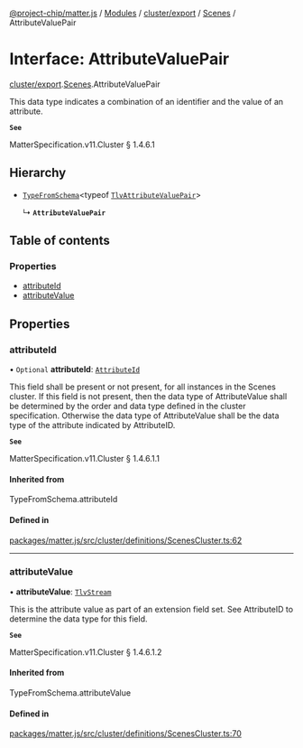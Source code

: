 [@project-chip/matter.js](../README.md) / [Modules](../modules.md) / [cluster/export](../modules/cluster_export.md) / [Scenes](../modules/cluster_export.Scenes.md) / AttributeValuePair

# Interface: AttributeValuePair

[cluster/export](../modules/cluster_export.md).[Scenes](../modules/cluster_export.Scenes.md).AttributeValuePair

This data type indicates a combination of an identifier and the value of an attribute.

**`See`**

MatterSpecification.v11.Cluster § 1.4.6.1

## Hierarchy

- [`TypeFromSchema`](../modules/tlv_export.md#typefromschema)\<typeof [`TlvAttributeValuePair`](../modules/cluster_export.Scenes.md#tlvattributevaluepair)\>

  ↳ **`AttributeValuePair`**

## Table of contents

### Properties

- [attributeId](cluster_export.Scenes.AttributeValuePair.md#attributeid)
- [attributeValue](cluster_export.Scenes.AttributeValuePair.md#attributevalue)

## Properties

### attributeId

• `Optional` **attributeId**: [`AttributeId`](../modules/datatype_export.md#attributeid)

This field shall be present or not present, for all instances in the Scenes cluster. If this field is not
present, then the data type of AttributeValue shall be determined by the order and data type defined in the
cluster specification. Otherwise the data type of AttributeValue shall be the data type of the attribute
indicated by AttributeID.

**`See`**

MatterSpecification.v11.Cluster § 1.4.6.1.1

#### Inherited from

TypeFromSchema.attributeId

#### Defined in

[packages/matter.js/src/cluster/definitions/ScenesCluster.ts:62](https://github.com/project-chip/matter.js/blob/6d3b6a5d957d88a9231d6ecab4bb41f8133112be/packages/matter.js/src/cluster/definitions/ScenesCluster.ts#L62)

___

### attributeValue

• **attributeValue**: [`TlvStream`](../modules/tlv_export.md#tlvstream)

This is the attribute value as part of an extension field set. See AttributeID to determine the data type
for this field.

**`See`**

MatterSpecification.v11.Cluster § 1.4.6.1.2

#### Inherited from

TypeFromSchema.attributeValue

#### Defined in

[packages/matter.js/src/cluster/definitions/ScenesCluster.ts:70](https://github.com/project-chip/matter.js/blob/6d3b6a5d957d88a9231d6ecab4bb41f8133112be/packages/matter.js/src/cluster/definitions/ScenesCluster.ts#L70)
